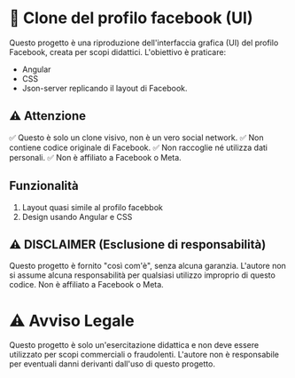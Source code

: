 # 🎨 Clone del profilo facebook (UI)
Questo progetto è una riproduzione dell'interfaccia grafica (UI) del profilo Facebook, creata per scopi didattici. 
L'obiettivo è praticare:
 - Angular 
 - CSS
 - Json-server 
replicando il layout di Facebook.

## ⚠️  Attenzione 

✅ Questo è solo un clone visivo, non è un vero social network.
✅ Non contiene codice originale di Facebook.
✅ Non raccoglie né utilizza dati personali.
✅ Non è affiliato a Facebook o Meta.


## Funzionalità
 1. Layout quasi simile al profilo facebbok 
 2. Design usando Angular e CSS


## ⚠️ DISCLAIMER (Esclusione di responsabilità)
Questo progetto è fornito "così com'è", senza alcuna garanzia. L'autore non si assume alcuna responsabilità per qualsiasi utilizzo improprio di questo codice. Non è affiliato a Facebook o Meta.


# ⚠️ Avviso Legale
Questo progetto è solo un'esercitazione didattica e non deve essere utilizzato per scopi commerciali o fraudolenti. L'autore non è responsabile per eventuali danni derivanti dall'uso di questo progetto.